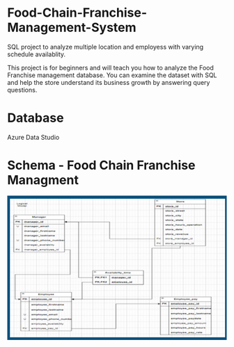 # Food-Chain-Franchise-Management-System

SQL project to analyze multiple location and employess with varying schedule availablity.

This project is for beginners and will teach you how to analyze the Food Franchise management database. 
You can examine the dataset with SQL and help the store understand its business growth by answering query questions.

# Database 

Azure Data Studio

# Schema - Food Chain Franchise Managment

![image alt](https://github.com/SindhujaMaheswaran/Food-Chain-Franchise-Management-System/blob/a6133985e5e02f34e1040dbb6b239b53cc32e611/Logical%20Data%20Model.png)


